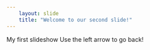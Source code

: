 ```yaml
---
	layout: slide
	title: "Welcome to our second slide!"
---
```

My first slideshow
Use the left arrow to go back!
